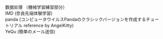 数据处理 （機械学習練習部分）<br>
IMD      (奈良先端体験学習)<br>
panda    (コンピュータウイルスPandaのクラシックバージョンを作成するチュートリアル reference by AngelKitty)<br>
YeQu     (簡単のメール送信)
